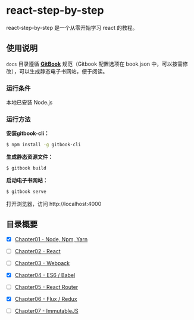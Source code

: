 # react-step-by-step

react-step-by-step 是一个从零开始学习 react 的教程。

## 使用说明

`docs` 目录遵循 [**GitBook**](https://github.com/GitbookIO/gitbook) 规范（Gitbook 配置选项在 book.json 中，可以按需修改），可以生成静态电子书网站，便于阅读。

### 运行条件

本地已安装 Node.js

### 运行方法

**安装gitbook-cli：**

```sh
$ npm install -g gitbook-cli
```

**生成静态资源文件：**

```sh
$ gitbook build
```

**启动电子书网站：**

```sh
$ gitbook serve
```

打开浏览器，访问 http://localhost:4000

## 目录概要

- [x] [Chapter01 - Node, Npm, Yarn]()
- [ ] [Chapter02 - React]()
- [ ] [Chapter03 - Webpack]()
- [x] [Chapter04 - ES6 / Babel](https://github.com/atlantis1024/react-step-by-step/tree/master/docs/chapter04)
- [ ] [Chapter05 - React Router]()
- [x] [Chapter06 - Flux / Redux](https://github.com/atlantis1024/react-step-by-step/tree/master/docs/chapter06)
- [ ] [Chapter07 - ImmutableJS]()


